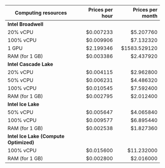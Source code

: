| Computing resources | Prices per hour              | Prices per month              |
|---------------------|-----------------------------:|-----------------------------:|
| **Intel Broadwell**                                                                |
| 20% vCPU            | $0.007233                    | $5.207760                    |
| 100% vCPU           | $0.009906                    | $7.132320                    |
| 1 GPU               | $2.199346                    | $1583.529120                 |
| RAM (for 1 GB)      | $0.003386                    | $2.437920                    |
| **Intel Cascade Lake**                                                             |
| 20% vCPU            | $0.004115                    | $2.962800                    |
| 50% vCPU            | $0.006231                    | $4.486320                    |
| 100% vCPU           | $0.010545                    | $7.592400                    |
| RAM (for 1 GB)      | $0.002795                    | $2.012400                    |
| **Intel Ice Lake**                                                                 |
| 50% vCPU            | $0.005647                    | $4.065840                    |
| 100% vCPU           | $0.009577                    | $6.895440                    |
| RAM (for 1 GB)      | $0.002538                    | $1.827360                    |
| **Intel Ice Lake (Compute Optimized)** |
| 100% vCPU | $0.015600 | $11.232000                    |
| RAM (for 1 GB) | $0.002800 | $2.016000                    |
